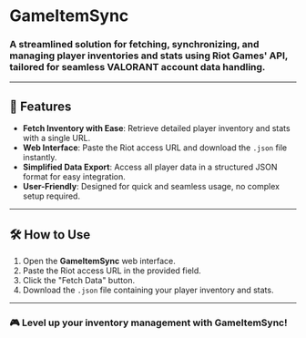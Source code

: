 # GameItemSync

### A streamlined solution for fetching, synchronizing, and managing player inventories and stats using Riot Games' API, tailored for seamless VALORANT account data handling.

---

## 🌟 Features

- **Fetch Inventory with Ease**: Retrieve detailed player inventory and stats with a single URL.  
- **Web Interface**: Paste the Riot access URL and download the `.json` file instantly.  
- **Simplified Data Export**: Access all player data in a structured JSON format for easy integration.  
- **User-Friendly**: Designed for quick and seamless usage, no complex setup required.  

---

## 🛠️ How to Use

1. Open the **GameItemSync** web interface.  
2. Paste the Riot access URL in the provided field.  
3. Click the "Fetch Data" button.  
4. Download the `.json` file containing your player inventory and stats.  

---

### 🎮 Level up your inventory management with **GameItemSync**!
